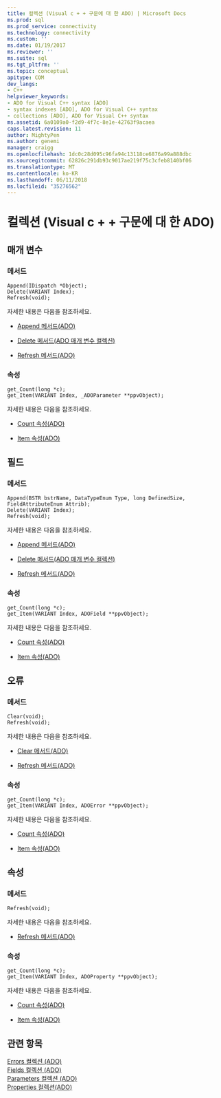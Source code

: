 ```yaml
---
title: 컬렉션 (Visual c + + 구문에 대 한 ADO) | Microsoft Docs
ms.prod: sql
ms.prod_service: connectivity
ms.technology: connectivity
ms.custom: ''
ms.date: 01/19/2017
ms.reviewer: ''
ms.suite: sql
ms.tgt_pltfrm: ''
ms.topic: conceptual
apitype: COM
dev_langs:
- C++
helpviewer_keywords:
- ADO for Visual C++ syntax [ADO]
- syntax indexes [ADO], ADO for Visual C++ syntax
- collections [ADO], ADO for Visual C++ syntax
ms.assetid: 6a0109a0-f2d9-4f7c-8e1e-42763f9acaea
caps.latest.revision: 11
author: MightyPen
ms.author: genemi
manager: craigg
ms.openlocfilehash: 1dc0c28d095c96fa94c13118ce6876a99a888dbc
ms.sourcegitcommit: 62826c291db93c9017ae219f75c3cfeb8140bf06
ms.translationtype: MT
ms.contentlocale: ko-KR
ms.lasthandoff: 06/11/2018
ms.locfileid: "35276562"
---
```

# <a name="collections-ado-for-visual-c-syntax"></a>컬렉션 (Visual c + + 구문에 대 한 ADO)
## <a name="parameters"></a>매개 변수  
  
### <a name="methods"></a>메서드  
  
```  
Append(IDispatch *Object);  
Delete(VARIANT Index);  
Refresh(void);  
```  
  
 자세한 내용은 다음을 참조하세요.  
  
-   [Append 메서드(ADO)](../../../ado/reference/ado-api/append-method-ado.md)  
  
-   [Delete 메서드(ADO 매개 변수 컬렉션)](../../../ado/reference/ado-api/delete-method-ado-parameters-collection.md)  
  
-   [Refresh 메서드(ADO)](../../../ado/reference/ado-api/refresh-method-ado.md)  
  
### <a name="properties"></a>속성  
  
```  
get_Count(long *c);  
get_Item(VARIANT Index, _ADOParameter **ppvObject);  
```  
  
 자세한 내용은 다음을 참조하세요.  
  
-   [Count 속성(ADO)](../../../ado/reference/ado-api/count-property-ado.md)  
  
-   [Item 속성(ADO)](../../../ado/reference/ado-api/item-property-ado.md)  
  
## <a name="fields"></a>필드  
  
### <a name="methods"></a>메서드  
  
```  
Append(BSTR bstrName, DataTypeEnum Type, long DefinedSize, FieldAttributeEnum Attrib);  
Delete(VARIANT Index);  
Refresh(void);  
```  
  
 자세한 내용은 다음을 참조하세요.  
  
-   [Append 메서드(ADO)](../../../ado/reference/ado-api/append-method-ado.md)  
  
-   [Delete 메서드(ADO 매개 변수 컬렉션)](../../../ado/reference/ado-api/delete-method-ado-parameters-collection.md)  
  
-   [Refresh 메서드(ADO)](../../../ado/reference/ado-api/refresh-method-ado.md)  
  
### <a name="properties"></a>속성  
  
```  
get_Count(long *c);  
get_Item(VARIANT Index, ADOField **ppvObject);  
```  
  
 자세한 내용은 다음을 참조하세요.  
  
-   [Count 속성(ADO)](../../../ado/reference/ado-api/count-property-ado.md)  
  
-   [Item 속성(ADO)](../../../ado/reference/ado-api/item-property-ado.md)  
  
## <a name="errors"></a>오류  
  
### <a name="methods"></a>메서드  
  
```  
Clear(void);  
Refresh(void);  
```  
  
 자세한 내용은 다음을 참조하세요.  
  
-   [Clear 메서드(ADO)](../../../ado/reference/ado-api/clear-method-ado.md)  
  
-   [Refresh 메서드(ADO)](../../../ado/reference/ado-api/refresh-method-ado.md)  
  
### <a name="properties"></a>속성  
  
```  
get_Count(long *c);  
get_Item(VARIANT Index, ADOError **ppvObject);  
```  
  
 자세한 내용은 다음을 참조하세요.  
  
-   [Count 속성(ADO)](../../../ado/reference/ado-api/count-property-ado.md)  
  
-   [Item 속성(ADO)](../../../ado/reference/ado-api/item-property-ado.md)  
  
## <a name="properties"></a>속성  
  
### <a name="methods"></a>메서드  
  
```  
Refresh(void);  
```  
  
 자세한 내용은 다음을 참조하세요.  
  
-   [Refresh 메서드(ADO)](../../../ado/reference/ado-api/refresh-method-ado.md)  
  
### <a name="properties"></a>속성  
  
```  
get_Count(long *c);  
get_Item(VARIANT Index, ADOProperty **ppvObject);  
```  
  
 자세한 내용은 다음을 참조하세요.  
  
-   [Count 속성(ADO)](../../../ado/reference/ado-api/count-property-ado.md)  
  
-   [Item 속성(ADO)](../../../ado/reference/ado-api/item-property-ado.md)  
  
## <a name="see-also"></a>관련 항목  
 [Errors 컬렉션 (ADO)](../../../ado/reference/ado-api/errors-collection-ado.md)   
 [Fields 컬렉션 (ADO)](../../../ado/reference/ado-api/fields-collection-ado.md)   
 [Parameters 컬렉션 (ADO)](../../../ado/reference/ado-api/parameters-collection-ado.md)   
 [Properties 컬렉션(ADO)](../../../ado/reference/ado-api/properties-collection-ado.md)
